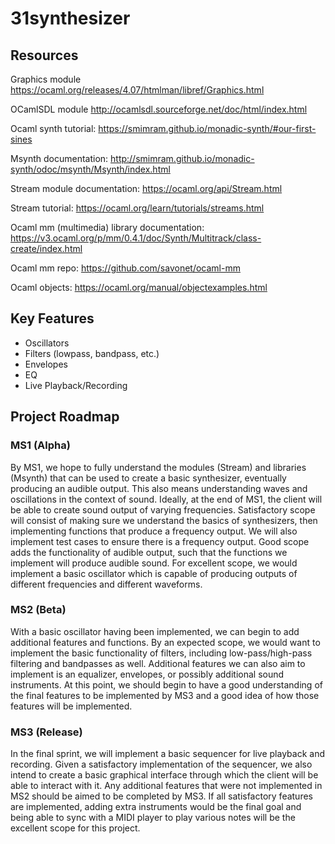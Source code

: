 # 31synthesizer

<h2>Resources</h2>

Graphics module https://ocaml.org/releases/4.07/htmlman/libref/Graphics.html

OCamlSDL module http://ocamlsdl.sourceforge.net/doc/html/index.html

Ocaml synth tutorial: https://smimram.github.io/monadic-synth/#our-first-sines

Msynth documentation: http://smimram.github.io/monadic-synth/odoc/msynth/Msynth/index.html

Stream module documentation: https://ocaml.org/api/Stream.html

Stream tutorial: https://ocaml.org/learn/tutorials/streams.html

Ocaml mm (multimedia) library documentation: https://v3.ocaml.org/p/mm/0.4.1/doc/Synth/Multitrack/class-create/index.html

Ocaml mm repo: https://github.com/savonet/ocaml-mm

Ocaml objects: https://ocaml.org/manual/objectexamples.html



<h2>Key Features</h2>
<ul>
<li>Oscillators</li>
<li>Filters (lowpass, bandpass, etc.)</li>
<li>Envelopes</li>
<li>EQ</li>
<li>Live Playback/Recording</li>
</ul>

<h2>Project Roadmap</h2>
<h3>MS1 (Alpha)</h3>

By MS1, we hope to fully understand the modules (Stream) and libraries (Msynth) that can be used to create a basic synthesizer, eventually producing an audible output. This also means understanding waves and oscillations in the context of sound. Ideally, at the end of MS1, the client will be able to create sound output of varying frequencies.
Satisfactory scope will consist of making sure we understand the basics of synthesizers, then implementing functions that produce a frequency output. We will also implement test cases to ensure there is a frequency output. 
Good scope adds the functionality of audible output, such that the functions we implement will produce audible sound. 
For excellent scope, we would implement a basic oscillator which is capable of producing outputs of different frequencies and different waveforms. 

<h3>MS2 (Beta)</h3>

With a basic oscillator having been implemented, we can begin to add additional features and functions. By an expected scope, we would want to implement the basic functionality of filters, including low-pass/high-pass filtering and bandpasses as well. 
Additional features we can also aim to implement is an equalizer, envelopes, or possibly additional sound instruments. 
At this point, we should begin to have a good understanding of the final features to be implemented by MS3 and a good idea of how those features will be implemented. 

<h3>MS3 (Release)</h3>

In the final sprint, we will implement a basic sequencer for live playback and recording. Given a satisfactory implementation of the sequencer, we also intend to create a basic graphical interface through which the client will be able to interact with it.
Any additional features that were not implemented in MS2 should be aimed to be completed by MS3. If all satisfactory features are implemented, adding extra instruments would be the final goal and being able to sync with a MIDI player to play various notes will be the excellent scope for this project. 
